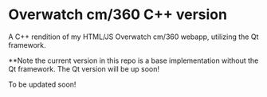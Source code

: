 # Overwatch cm/360 C++ version
A C++ rendition of my HTML/JS Overwatch cm/360 webapp, utilizing the Qt framework.

**Note the current version in this repo is a base implementation without the Qt framework. The Qt version will be up soon! 

To be updated soon!
